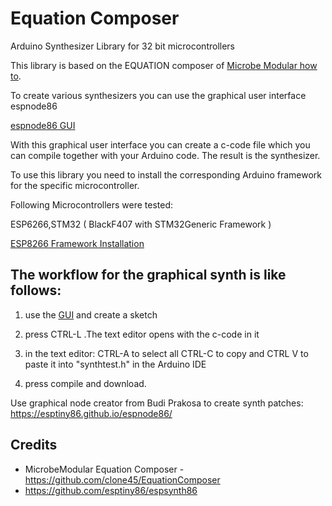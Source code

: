 # Equation Composer
Arduino Synthesizer Library for 32 bit microcontrollers

This library is based on the EQUATION composer of [Microbe Modular how to](/doc/HowTo.md).

To create various synthesizers you can use the graphical user interface espnode86

[espnode86 GUI](https://esptiny86.github.io/espnode86/)

With this graphical user interface you can create a c-code file which you can compile together with your Arduino code. The result is the synthesizer.

To use this library you need to install the corresponding Arduino framework for the specific microcontroller.

Following Microcontrollers were tested:

ESP6266,STM32 ( BlackF407 with STM32Generic Framework )

[ ESP8266 Framework Installation ](http://esp8266.github.io/Arduino/versions/2.0.0/doc/installing.html)


## The workflow for the graphical synth is like follows:

1. use the [GUI](https://esptiny86.github.io/espnode86/) and create a sketch

2. press CTRL-L .The text editor opens with the c-code in it

3. in the text editor: CTRL-A to select all CTRL-C to copy and CTRL V to paste it into "synthtest.h" in the Arduino IDE

4. press compile and download.

Use graphical node creator from Budi Prakosa to create synth patches:
https://esptiny86.github.io/espnode86/

## Credits

* MicrobeModular Equation Composer - https://github.com/clone45/EquationComposer
* https://github.com/esptiny86/espsynth86

